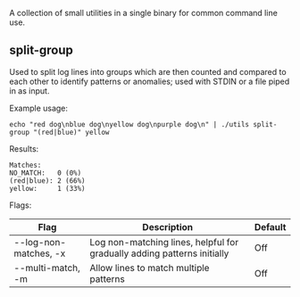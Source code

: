 A collection of small utilities in a single binary for common command line use.

## split-group

Used to split log lines into groups which are then counted and compared to each
other to identify patterns or anomalies; used with STDIN or a file piped in as
input.

Example usage:

`echo "red dog\nblue dog\nyellow dog\npurple dog\n" | ./utils split-group "(red|blue)" yellow`

Results:

```
Matches:
NO_MATCH:   0 (0%)
(red|blue): 2 (66%)
yellow:     1 (33%)
```

Flags:

| Flag | Description | Default |
| ---- | ----------- | ------- |
| --log-non-matches, -x | Log non-matching lines, helpful for gradually adding patterns initially | Off |
| --multi-match, -m | Allow lines to match multiple patterns | Off |
